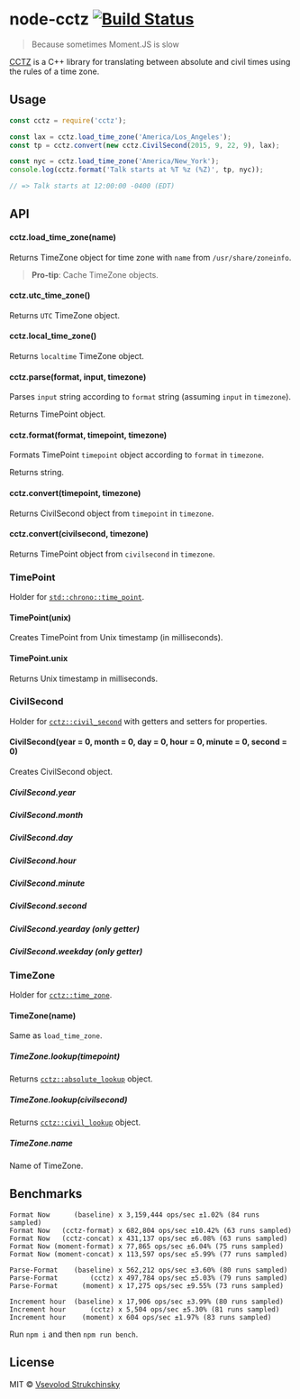 # node-cctz [![Build Status](https://travis-ci.org/floatdrop/node-cctz.svg?branch=master)](https://travis-ci.org/floatdrop/node-cctz)

> Because sometimes Moment.JS is slow

[CCTZ](https://github.com/google/cctz) is a C++ library for translating between absolute and civil times using the rules of a time zone.

## Usage

```js
const cctz = require('cctz');

const lax = cctz.load_time_zone('America/Los_Angeles');
const tp = cctz.convert(new cctz.CivilSecond(2015, 9, 22, 9), lax);

const nyc = cctz.load_time_zone('America/New_York');
console.log(cctz.format('Talk starts at %T %z (%Z)', tp, nyc));

// => Talk starts at 12:00:00 -0400 (EDT)
```

## API

#### cctz.load_time_zone(name)

Returns TimeZone object for time zone with `name` from `/usr/share/zoneinfo`.

> __Pro-tip__: Cache TimeZone objects.

#### cctz.utc_time_zone()

Returns `UTC` TimeZone object.

#### cctz.local_time_zone()

Returns `localtime` TimeZone object.

#### cctz.parse(format, input, timezone)

Parses `input` string according to `format` string (assuming `input` in `timezone`).

Returns TimePoint object.

#### cctz.format(format, timepoint, timezone)

Formats TimePoint `timepoint` object according to `format` in `timezone`.

Returns string.

#### cctz.convert(timepoint, timezone)

Returns CivilSecond object from `timepoint` in `timezone`.

#### cctz.convert(civilsecond, timezone)

Returns TimePoint object from `civilsecond` in `timezone`.


### TimePoint

Holder for [`std::chrono::time_point`](http://en.cppreference.com/w/cpp/chrono/time_point).

#### TimePoint(unix)

Creates TimePoint from Unix timestamp (in milliseconds).

#### TimePoint.unix

Returns Unix timestamp in milliseconds.


### CivilSecond

Holder for [`cctz::civil_second`](https://github.com/google/cctz/blob/6a694a40f3770f6d41e6ab1721c29f4ea1d8352b/include/civil_time.h#L22) with getters and setters for properties.

#### CivilSecond(year = 0, month = 0, day = 0, hour = 0, minute = 0, second = 0)

Creates CivilSecond object.

##### CivilSecond.year
##### CivilSecond.month
##### CivilSecond.day
##### CivilSecond.hour
##### CivilSecond.minute
##### CivilSecond.second
##### CivilSecond.yearday (only getter)
##### CivilSecond.weekday (only getter)


### TimeZone

Holder for [`cctz::time_zone`](https://github.com/google/cctz/blob/6a694a40f3770f6d41e6ab1721c29f4ea1d8352b/include/time_zone.h#L37).

#### TimeZone(name)

Same as `load_time_zone`.

##### TimeZone.lookup(timepoint)

Returns [`cctz::absolute_lookup`](https://github.com/google/cctz/blob/6a694a40f3770f6d41e6ab1721c29f4ea1d8352b/include/time_zone.h#L60) object.

##### TimeZone.lookup(civilsecond)

Returns [`cctz::civil_lookup`](https://github.com/google/cctz/blob/6a694a40f3770f6d41e6ab1721c29f4ea1d8352b/include/time_zone.h#L85) object.

##### TimeZone.name

Name of TimeZone.


## Benchmarks

```
Format Now      (baseline) x 3,159,444 ops/sec ±1.02% (84 runs sampled)
Format Now   (cctz-format) x 682,804 ops/sec ±10.42% (63 runs sampled)
Format Now   (cctz-concat) x 431,137 ops/sec ±6.08% (63 runs sampled)
Format Now (moment-format) x 77,865 ops/sec ±6.04% (75 runs sampled)
Format Now (moment-concat) x 113,597 ops/sec ±5.99% (77 runs sampled)

Parse-Format    (baseline) x 562,212 ops/sec ±3.60% (80 runs sampled)
Parse-Format        (cctz) x 497,784 ops/sec ±5.03% (79 runs sampled)
Parse-Format      (moment) x 17,275 ops/sec ±9.55% (73 runs sampled)

Increment hour  (baseline) x 17,906 ops/sec ±3.99% (80 runs sampled)
Increment hour      (cctz) x 5,504 ops/sec ±5.30% (81 runs sampled)
Increment hour    (moment) x 604 ops/sec ±1.97% (83 runs sampled)
```

Run `npm i` and then `npm run bench`.

## License

MIT © [Vsevolod Strukchinsky](mailto://floatdrop@gmail.com)
